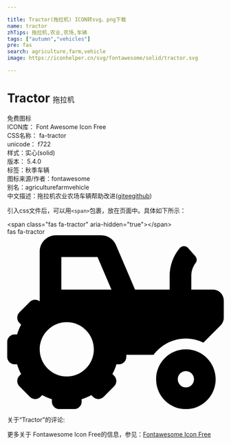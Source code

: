 ```yaml
---

title: Tractor(拖拉机) ICON转svg、png下载
name: tractor
zhTips: 拖拉机,农业,农场,车辆
tags: ["autumn","vehicles"]
pre: fas
search: agriculture,farm,vehicle
image: https://iconhelper.cn/svg/fontawesome/solid/tractor.svg

---
```


# Tractor  <small style="font-size: 60%;font-weight: 100">拖拉机</small>


<div class="detail-page">
<p>
<span><span class="badge-success badge">免费图标</span> </span>
<br/>
<span>
ICON库：
<span class="badge-secondary badge">Font Awesome Icon Free</span> 
</span>
<br/>
<span>
CSS名称：
<span class="badge-secondary badge">fa-tractor</span> 
</span>
<br/>
<span>
unicode：
<span class="badge-secondary badge">f722</span> 
<copy-btn content='f722' btn-title=""></copy-btn>
<copy-btn :content='String.fromCodePoint(parseInt("f722", 16))' btn-title="复制U"></copy-btn>
</span><br/><span>样式：<span class="badge-light badge">实心(solid)</span></span>
<br/>
<span>
版本：
<span class="badge-secondary badge">5.4.0</span> 
</span><br/><span>标签：<span class="badge-light badge"><router-link to="/tags/autumn.html">秋季</router-link></span><span class="badge-light badge"><router-link to="/tags/vehicles.html">车辆</router-link></span></span>
<br/>
<span>图标来源/作者：<span class="badge-light badge">fontawesome</span></span> 
<br/>
<span>别名：<span class="badge-light badge">agriculture</span><span class="badge-light badge">farm</span><span class="badge-light badge">vehicle</span></span><br/><span class="zh-detail">中文描述：<span class="badge-primary badge">拖拉机</span><span class="badge-primary badge">农业</span><span class="badge-primary badge">农场</span><span class="badge-primary badge">车辆</span><span class="help-link"><span>帮助改进</span>(<a href="https://gitee.com/liuwave/icon-helper/edit/master/json/fontawesome/solid/tractor.json" target="_blank" rel="noopener noreferrer">gitee</a><a href="https://github.com/liuwave/icon-helper/edit/master/json/fontawesome/solid/tractor.json" target="_blank" rel="noopener noreferrer">github</a></span>)</span><br/>
</p>
</div>
<div class="alert alert-dark">
  <i class="fas fa-tractor fa-xs"></i>
  <i class="fas fa-tractor fa-sm"></i>
  <i class="fas fa-tractor fa-lg"></i>
  <i class="fas fa-tractor fa-2x"></i>
  <i class="fas fa-tractor fa-3x"></i>
  <i class="fas fa-tractor fa-5x"></i>
  <i class="fas fa-tractor fa-7x"></i>
</div>
<div>
  <p>引入css文件后，可以用<code>&lt;span&gt;</code>包裹，放在页面中。具体如下所示：    
  </p>
  <div class="alert alert-primary" style="font-size: 14px">
    &lt;span class="fas fa-tractor" aria-hidden="true"&gt;&lt;/span&gt;
    <copy-btn content='<span class="fas fa-tractor" aria-hidden="true"></span>'></copy-btn>
  </div>
  <div class="alert alert-secondary">
    <i class="fas fa-tractor"
    style="font-size: 24px"
    aria-hidden="true"></i> fas fa-tractor
    <copy-btn content="fas fa-tractor" btn-title="复制图标名称"></copy-btn>
  </div>
</div>
<div id="svg" class="svg-wrap">
<svg xmlns="http://www.w3.org/2000/svg" viewBox="0 0 640 512"><path d="M528 336c-48.6 0-88 39.4-88 88s39.4 88 88 88 88-39.4 88-88-39.4-88-88-88zm0 112c-13.23 0-24-10.77-24-24s10.77-24 24-24 24 10.77 24 24-10.77 24-24 24zm80-288h-64v-40.2c0-14.12 4.7-27.76 13.15-38.84 4.42-5.8 3.55-14.06-1.32-19.49L534.2 37.3c-6.66-7.45-18.32-6.92-24.7.78C490.58 60.9 480 89.81 480 119.8V160H377.67L321.58 29.14A47.914 47.914 0 0 0 277.45 0H144c-26.47 0-48 21.53-48 48v146.52c-8.63-6.73-20.96-6.46-28.89 1.47L36 227.1c-8.59 8.59-8.59 22.52 0 31.11l5.06 5.06c-4.99 9.26-8.96 18.82-11.91 28.72H22c-12.15 0-22 9.85-22 22v44c0 12.15 9.85 22 22 22h7.14c2.96 9.91 6.92 19.46 11.91 28.73l-5.06 5.06c-8.59 8.59-8.59 22.52 0 31.11L67.1 476c8.59 8.59 22.52 8.59 31.11 0l5.06-5.06c9.26 4.99 18.82 8.96 28.72 11.91V490c0 12.15 9.85 22 22 22h44c12.15 0 22-9.85 22-22v-7.14c9.9-2.95 19.46-6.92 28.72-11.91l5.06 5.06c8.59 8.59 22.52 8.59 31.11 0l31.11-31.11c8.59-8.59 8.59-22.52 0-31.11l-5.06-5.06c4.99-9.26 8.96-18.82 11.91-28.72H330c12.15 0 22-9.85 22-22v-6h80.54c21.91-28.99 56.32-48 95.46-48 18.64 0 36.07 4.61 51.8 12.2l50.82-50.82c6-6 9.37-14.14 9.37-22.63V192c.01-17.67-14.32-32-31.99-32zM176 416c-44.18 0-80-35.82-80-80s35.82-80 80-80 80 35.82 80 80-35.82 80-80 80zm22-256h-38V64h106.89l41.15 96H198z"/></svg>
</div>
<detail full-name='fa-tractor'></detail>
<div>
<p>关于“Tractor”的评论:</p>
</div>
<Vssue title="关于“Tractor”的评论" ></Vssue>    
<div><p>更多关于  Fontawesome Icon Free的信息，参见：<a target="_blank" href="https://iconhelper.cn/fontawesome.html">Fontawesome Icon Free</a>
</p></div>
